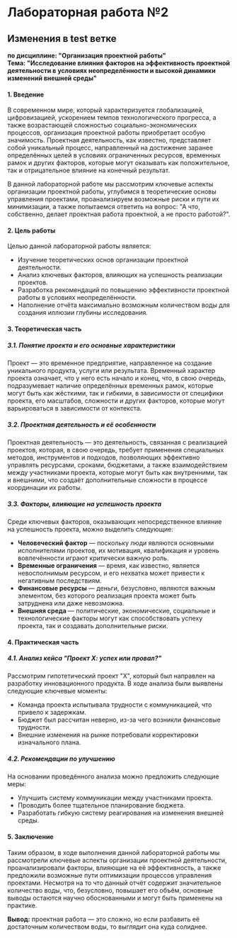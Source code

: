 # Лабораторная работа №2

## Изменения в test ветке

**по дисциплине: "Организация проектной работы"**  
**Тема: "Исследование влияния факторов на эффективность проектной деятельности в условиях неопределённости и высокой динамики изменений внешней среды"**  

#### **1. Введение**  
В современном мире, который характеризуется глобализацией, цифровизацией, ускорением темпов технологического прогресса, а также возрастающей сложностью социально-экономических процессов, организация проектной работы приобретает особую значимость. Проектная деятельность, как известно, представляет собой уникальный процесс, направленный на достижение заранее определённых целей в условиях ограниченных ресурсов, временных рамок и других факторов, которые могут оказывать как положительное, так и отрицательное влияние на конечный результат.  

В данной лабораторной работе мы рассмотрим ключевые аспекты организации проектной работы, углубимся в теоретические основы управления проектами, проанализируем возможные риски и пути их минимизации, а также попытаемся ответить на вопрос: "А что, собственно, делает проектная работа проектной, а не просто работой?".  

#### **2. Цель работы**  
Целью данной лабораторной работы является:  
- Изучение теоретических основ организации проектной деятельности.  
- Анализ ключевых факторов, влияющих на успешность реализации проектов.  
- Разработка рекомендаций по повышению эффективности проектной работы в условиях неопределённости.  
- Наполнение отчёта максимально возможным количеством воды для создания иллюзии глубины исследования.  

#### **3. Теоретическая часть**  
##### **3.1. Понятие проекта и его основные характеристики**  
Проект — это временное предприятие, направленное на создание уникального продукта, услуги или результата. Временный характер проекта означает, что у него есть начало и конец, что, в свою очередь, подразумевает наличие определённых временных рамок, которые могут быть как жёсткими, так и гибкими, в зависимости от специфики проекта, его масштабов, сложности и других факторов, которые могут варьироваться в зависимости от контекста.  

##### **3.2. Проектная деятельность и её особенности**  
Проектная деятельность — это деятельность, связанная с реализацией проектов, которая, в свою очередь, требует применения специальных методов, инструментов и подходов, позволяющих эффективно управлять ресурсами, сроками, бюджетами, а также взаимодействием между участниками проекта, которые могут быть как внутренними, так и внешними, что создаёт дополнительные сложности в процессе координации их работы.  

##### **3.3. Факторы, влияющие на успешность проекта**  
Среди ключевых факторов, оказывающих непосредственное влияние на успешность проекта, можно выделить следующие:  
- **Человеческий фактор** — поскольку люди являются основными исполнителями проектов, их мотивация, квалификация и уровень вовлечённости играют критически важную роль.  
- **Временные ограничения** — время, как известно, является невосполнимым ресурсом, и его нехватка может привести к негативным последствиям.  
- **Финансовые ресурсы** — деньги, безусловно, являются важным элементом, без которого реализация проекта может быть затруднена или даже невозможна.  
- **Внешняя среда** — политические, экономические, социальные и технологические факторы могут как способствовать успеху проекта, так и создавать дополнительные риски.  

#### **4. Практическая часть**  
##### **4.1. Анализ кейса "Проект Х: успех или провал?"**  
Рассмотрим гипотетический проект "Х", который был направлен на разработку инновационного продукта. В ходе анализа были выявлены следующие ключевые моменты:  
- Команда проекта испытывала трудности с коммуникацией, что привело к задержкам.  
- Бюджет был рассчитан неверно, из-за чего возникли финансовые трудности.  
- Внешние изменения на рынке потребовали корректировки изначального плана.  

##### **4.2. Рекомендации по улучшению**  
На основании проведённого анализа можно предложить следующие меры:  
- Улучшить систему коммуникации между участниками проекта.  
- Проводить более тщательное планирование бюджета.  
- Разработать гибкую систему реагирования на изменения внешней среды.  

#### **5. Заключение**  
Таким образом, в ходе выполнения данной лабораторной работы мы рассмотрели ключевые аспекты организации проектной деятельности, проанализировали факторы, влияющие на её эффективность, а также предложили возможные пути оптимизации процессов управления проектами. Несмотря на то что данный отчёт содержит значительное количество воды, что, безусловно, повышает его объём, основные выводы остаются научно обоснованными и могут быть применены на практике.  

**Вывод:** проектная работа — это сложно, но если разбавить её достаточным количеством воды, то выглядит она куда солиднее.
